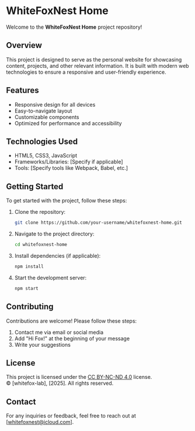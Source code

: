 # WhiteFoxNest Home

Welcome to the **WhiteFoxNest Home** project repository!

## Overview

This project is designed to serve as the personal website for showcasing content, projects, and other relevant information. It is built with modern web technologies to ensure a responsive and user-friendly experience.

## Features

- Responsive design for all devices
- Easy-to-navigate layout
- Customizable components
- Optimized for performance and accessibility

## Technologies Used

- HTML5, CSS3, JavaScript
- Frameworks/Libraries: [Specify if applicable]
- Tools: [Specify tools like Webpack, Babel, etc.]

## Getting Started

To get started with the project, follow these steps:

1. Clone the repository:
    ```bash
    git clone https://github.com/your-username/whitefoxnest-home.git
    ```
2. Navigate to the project directory:
    ```bash
    cd whitefoxnest-home
    ```
3. Install dependencies (if applicable):
    ```bash
    npm install
    ```
4. Start the development server:
    ```bash
    npm start
    ```

## Contributing

Contributions are welcome! Please follow these steps:

1. Contact me via email or social media
2. Add "Hi Fox!" at the beginning of your message
3. Write your suggestions

## License

This project is licensed under the [CC BY-NC-ND 4.0](https://creativecommons.org/licenses/by-nc-nd/4.0/) license.  
© [whitefox-lab], [2025]. All rights reserved.

## Contact

For any inquiries or feedback, feel free to reach out at [whitefoxnest@icloud.com].
